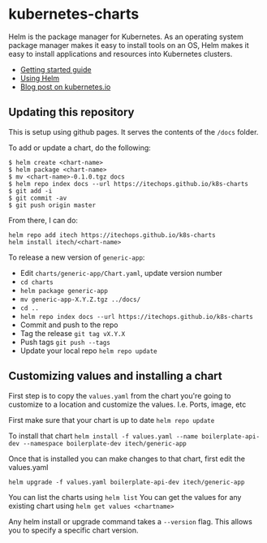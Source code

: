 # kubernetes-charts

Helm is the package manager for Kubernetes. As an operating system package manager makes it easy to install tools on an OS, Helm makes it easy to install applications and resources into Kubernetes clusters.

* [Getting started guide](https://github.com/kubernetes/helm/blob/master/docs/chart_template_guide/getting_started.md)
* [Using Helm](https://github.com/kubernetes/helm/blob/master/docs/using_helm.md)
* [Blog post on kubernetes.io](http://blog.kubernetes.io/2016/10/helm-charts-making-it-simple-to-package-and-deploy-apps-on-kubernetes.html)

## Updating this repository
This is setup using github pages. It serves the contents of the `/docs` folder.

To add or update a chart, do the following:

```
$ helm create <chart-name>
$ helm package <chart-name>
$ mv <chart-name>-0.1.0.tgz docs
$ helm repo index docs --url https://itechops.github.io/k8s-charts
$ git add -i
$ git commit -av
$ git push origin master
```

From there, I can do:
```
helm repo add itech https://itechops.github.io/k8s-charts
helm install itech/<chart-name>
```


To release a new version of `generic-app`:
* Edit `charts/generic-app/Chart.yaml`, update version number
* `cd charts`
* `helm package generic-app`
* `mv generic-app-X.Y.Z.tgz ../docs/`
* `cd ..`
* `helm repo index docs --url https://itechops.github.io/k8s-charts`
* Commit and push to the repo
* Tag the release `git tag vX.Y.X`
* Push tags `git push --tags`
* Update your local repo `helm repo update`

## Customizing values and installing a chart

First step is to copy the `values.yaml` from the chart you're going to customize to a location
and customize the values. I.e. Ports, image, etc

First make sure that your chart is up to date
`helm repo update`

To install that chart
`helm install -f values.yaml --name boilerplate-api-dev --namespace boilerplate-dev itech/generic-app`

Once that is installed you can make changes to that chart, first edit the values.yaml

`helm upgrade -f values.yaml boilerplate-api-dev itech/generic-app`

You can list the charts using `helm list`
You can get the values for any existing chart using `helm get values <chartname>`

Any helm install or upgrade command takes a `--version` flag. This allows you to specify a specific chart version.
